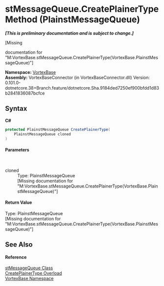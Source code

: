 # stMessageQueue.CreatePlainerType Method (PlainstMessageQueue)
 _**\[This is preliminary documentation and is subject to change.\]**_

\[Missing <summary> documentation for "M:VortexBase.stMessageQueue.CreatePlainerType(VortexBase.PlainstMessageQueue)"\]

**Namespace:**&nbsp;<a href="N_VortexBase.md">VortexBase</a><br />**Assembly:**&nbsp;VortexBaseConnector (in VortexBaseConnector.dll) Version: 0.101.0-dotnetcore.38+Branch.feature/dotnetcore.Sha.9184ded7250ef900bfdd1d83b2841836087bcfce

## Syntax

**C#**<br />
``` C#
protected PlainstMessageQueue CreatePlainerType(
	PlainstMessageQueue cloned
)
```


#### Parameters
&nbsp;<dl><dt>cloned</dt><dd>Type: PlainstMessageQueue<br />\[Missing <param name="cloned"/> documentation for "M:VortexBase.stMessageQueue.CreatePlainerType(VortexBase.PlainstMessageQueue)"\]</dd></dl>

#### Return Value
Type: PlainstMessageQueue<br />\[Missing <returns> documentation for "M:VortexBase.stMessageQueue.CreatePlainerType(VortexBase.PlainstMessageQueue)"\]

## See Also


#### Reference
<a href="T_VortexBase_stMessageQueue.md">stMessageQueue Class</a><br /><a href="Overload_VortexBase_stMessageQueue_CreatePlainerType.md">CreatePlainerType Overload</a><br /><a href="N_VortexBase.md">VortexBase Namespace</a><br />